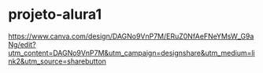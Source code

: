 # projeto-alura1
https://www.canva.com/design/DAGNo9VnP7M/ERuZ0NfAeFNeYMsW_G9aNg/edit?utm_content=DAGNo9VnP7M&utm_campaign=designshare&utm_medium=link2&utm_source=sharebutton
